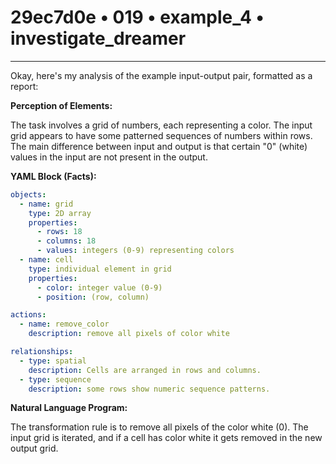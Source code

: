 # 29ec7d0e • 019 • example_4 • investigate_dreamer

---
Okay, here's my analysis of the example input-output pair, formatted as a report:

**Perception of Elements:**

The task involves a grid of numbers, each representing a color. The input grid appears to have some patterned sequences of numbers within rows. The main difference between input and output is that certain "0" (white) values in the input are not present in the output.

**YAML Block (Facts):**



```yaml
objects:
  - name: grid
    type: 2D array
    properties:
      - rows: 18
      - columns: 18
      - values: integers (0-9) representing colors
  - name: cell
    type: individual element in grid
    properties:
      - color: integer value (0-9)
      - position: (row, column)

actions:
  - name: remove_color
    description: remove all pixels of color white

relationships:
  - type: spatial
    description: Cells are arranged in rows and columns.
  - type: sequence
    description: some rows show numeric sequence patterns.
```



**Natural Language Program:**

The transformation rule is to remove all pixels of the color white (0). The input grid is iterated, and if a cell has color white it gets removed in the new output grid.


